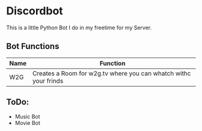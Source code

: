 # Discordbot
This is a little Python Bot I do in my freetime for my Server.

## Bot Functions
Name        	|  Function
------------  | -------------
W2G           |  Creates a Room for w2g.tv where you can whatch withc your frinds
             	
              
## ToDo:
* Music Bot
* Movie Bot
